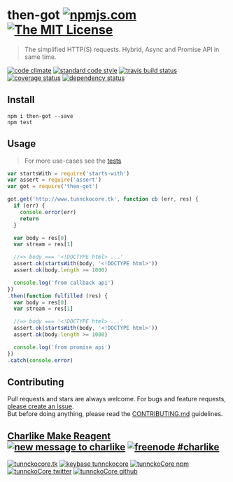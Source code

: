# then-got [![npmjs.com][npmjs-img]][npmjs-url] [![The MIT License][license-img]][license-url] 

> The simplified HTTP(S) requests. Hybrid, Async and Promise API in same time.

[![code climate][codeclimate-img]][codeclimate-url] [![standard code style][standard-img]][standard-url] [![travis build status][travis-img]][travis-url] [![coverage status][coveralls-img]][coveralls-url] [![dependency status][david-img]][david-url]


## Install
```
npm i then-got --save
npm test
```


## Usage
> For more use-cases see the [tests](./test.js)

```js
var startsWith = require('starts-with')
var assert = require('assert')
var got = require('then-got')

got.get('http://www.tunnckocore.tk', function cb (err, res) {
  if (err) {
    console.error(err)
    return
  }

  var body = res[0]
  var stream = res[1]

  //=> body === '<!DOCTYPE html> ...'
  assert.ok(startsWith(body, '<!DOCTYPE html>'))
  assert.ok(body.length >= 1000)

  console.log('from callback api')
})
.then(function fulfilled (res) {
  var body = res[0]
  var stream = res[1]

  //=> body === '<!DOCTYPE html> ...'
  assert.ok(startsWith(body, '<!DOCTYPE html>'))
  assert.ok(body.length >= 1000)

  console.log('from promise api')
})
.catch(console.error)
```


## Contributing

Pull requests and stars are always welcome. For bugs and feature requests, [please create an issue](https://github.com/hybridables/then-got/issues/new).  
But before doing anything, please read the [CONTRIBUTING.md](./CONTRIBUTING.md) guidelines.


## [Charlike Make Reagent](http://j.mp/1stW47C) [![new message to charlike][new-message-img]][new-message-url] [![freenode #charlike][freenode-img]][freenode-url]

[![tunnckocore.tk][author-www-img]][author-www-url] [![keybase tunnckocore][keybase-img]][keybase-url] [![tunnckoCore npm][author-npm-img]][author-npm-url] [![tunnckoCore twitter][author-twitter-img]][author-twitter-url] [![tunnckoCore github][author-github-img]][author-github-url]


[npmjs-url]: https://www.npmjs.com/package/then-got
[npmjs-img]: https://img.shields.io/npm/v/then-got.svg?label=then-got

[license-url]: https://github.com/hybridables/then-got/blob/master/LICENSE.md
[license-img]: https://img.shields.io/badge/license-MIT-blue.svg


[codeclimate-url]: https://codeclimate.com/github/hybridables/then-got
[codeclimate-img]: https://img.shields.io/codeclimate/github/hybridables/then-got.svg

[travis-url]: https://travis-ci.org/hybridables/then-got
[travis-img]: https://img.shields.io/travis/hybridables/then-got.svg

[coveralls-url]: https://coveralls.io/r/hybridables/then-got
[coveralls-img]: https://img.shields.io/coveralls/hybridables/then-got.svg

[david-url]: https://david-dm.org/hybridables/then-got
[david-img]: https://img.shields.io/david/hybridables/then-got.svg

[standard-url]: https://github.com/feross/standard
[standard-img]: https://img.shields.io/badge/code%20style-standard-brightgreen.svg


[author-www-url]: http://www.tunnckocore.tk
[author-www-img]: https://img.shields.io/badge/www-tunnckocore.tk-fe7d37.svg

[keybase-url]: https://keybase.io/tunnckocore
[keybase-img]: https://img.shields.io/badge/keybase-tunnckocore-8a7967.svg

[author-npm-url]: https://www.npmjs.com/~tunnckocore
[author-npm-img]: https://img.shields.io/badge/npm-~tunnckocore-cb3837.svg

[author-twitter-url]: https://twitter.com/tunnckoCore
[author-twitter-img]: https://img.shields.io/badge/twitter-@tunnckoCore-55acee.svg

[author-github-url]: https://github.com/tunnckoCore
[author-github-img]: https://img.shields.io/badge/github-@tunnckoCore-4183c4.svg

[freenode-url]: http://webchat.freenode.net/?channels=charlike
[freenode-img]: https://img.shields.io/badge/freenode-%23charlike-5654a4.svg

[new-message-url]: https://github.com/tunnckoCore/messages
[new-message-img]: https://img.shields.io/badge/send%20me-message-green.svg